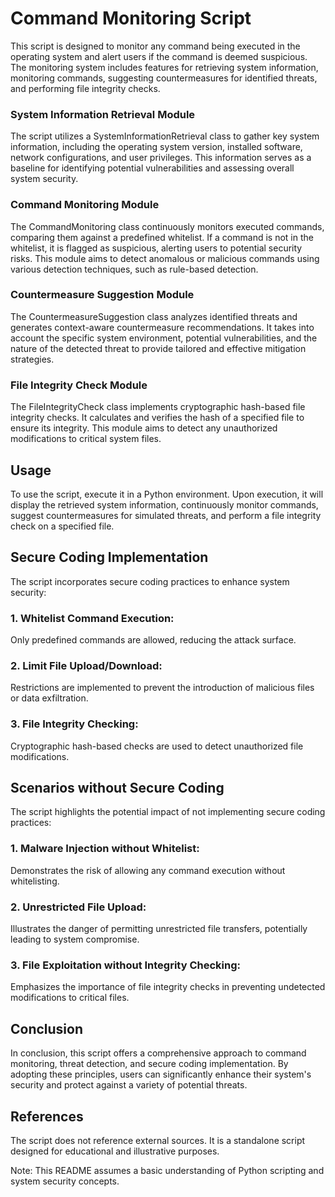 # Command Monitoring Script 

This script is designed to monitor any command being executed in the operating system and alert users if the command is deemed suspicious. The monitoring system includes features for retrieving system information, monitoring commands, suggesting countermeasures for identified threats, and performing file integrity checks.

### System Information Retrieval Module
The script utilizes a SystemInformationRetrieval class to gather key system information, including the operating system version, installed software, network configurations, and user privileges. This information serves as a baseline for identifying potential vulnerabilities and assessing overall system security.

### Command Monitoring Module
The CommandMonitoring class continuously monitors executed commands, comparing them against a predefined whitelist. If a command is not in the whitelist, it is flagged as suspicious, alerting users to potential security risks. This module aims to detect anomalous or malicious commands using various detection techniques, such as rule-based detection.

### Countermeasure Suggestion Module
The CountermeasureSuggestion class analyzes identified threats and generates context-aware countermeasure recommendations. It takes into account the specific system environment, potential vulnerabilities, and the nature of the detected threat to provide tailored and effective mitigation strategies.

### File Integrity Check Module
The FileIntegrityCheck class implements cryptographic hash-based file integrity checks. It calculates and verifies the hash of a specified file to ensure its integrity. This module aims to detect any unauthorized modifications to critical system files.

## Usage
To use the script, execute it in a Python environment. Upon execution, it will display the retrieved system information, continuously monitor commands, suggest countermeasures for simulated threats, and perform a file integrity check on a specified file.

## Secure Coding Implementation
The script incorporates secure coding practices to enhance system security:

### 1. Whitelist Command Execution:

  Only predefined commands are allowed, reducing the attack surface.
### 2. Limit File Upload/Download:

  Restrictions are implemented to prevent the introduction of malicious files or data exfiltration.
### 3. File Integrity Checking:

  Cryptographic hash-based checks are used to detect unauthorized file modifications.

## Scenarios without Secure Coding
The script highlights the potential impact of not implementing secure coding practices:

### 1. Malware Injection without Whitelist:

  Demonstrates the risk of allowing any command execution without whitelisting.

### 2. Unrestricted File Upload:

  Illustrates the danger of permitting unrestricted file transfers, potentially leading to system compromise.

### 3. File Exploitation without Integrity Checking:

  Emphasizes the importance of file integrity checks in preventing undetected modifications to critical files.

## Conclusion
In conclusion, this script offers a comprehensive approach to command monitoring, threat detection, and secure coding implementation. By adopting these principles, users can significantly enhance their system's security and protect against a variety of potential threats.

## References
The script does not reference external sources. It is a standalone script designed for educational and illustrative purposes.

Note: This README assumes a basic understanding of Python scripting and system security concepts.